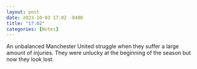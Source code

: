 ```yaml
---
layout: post
date: 2023-10-03 17:02 -0400
title: "17:02"
categories: [Notes]
---
```


An unbalanced Manchester United struggle when they suffer a large amount of injuries. They were unlucky at the beginning of the season but now they look lost.